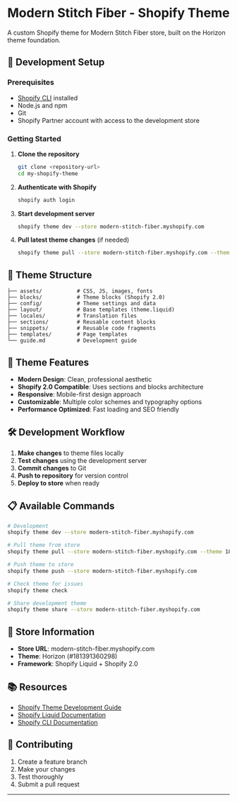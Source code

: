 # Modern Stitch Fiber - Shopify Theme

A custom Shopify theme for Modern Stitch Fiber store, built on the Horizon theme foundation.

## 🚀 Development Setup

### Prerequisites
- [Shopify CLI](https://shopify.dev/docs/themes/tools/cli) installed
- Node.js and npm
- Git
- Shopify Partner account with access to the development store

### Getting Started

1. **Clone the repository**
   ```bash
   git clone <repository-url>
   cd my-shopify-theme
   ```

2. **Authenticate with Shopify**
   ```bash
   shopify auth login
   ```

3. **Start development server**
   ```bash
   shopify theme dev --store modern-stitch-fiber.myshopify.com
   ```

4. **Pull latest theme changes** (if needed)
   ```bash
   shopify theme pull --store modern-stitch-fiber.myshopify.com --theme 181391360298
   ```

## 📁 Theme Structure

```
├── assets/           # CSS, JS, images, fonts
├── blocks/           # Theme blocks (Shopify 2.0)
├── config/           # Theme settings and data
├── layout/           # Base templates (theme.liquid)
├── locales/          # Translation files
├── sections/         # Reusable content blocks
├── snippets/         # Reusable code fragments
├── templates/        # Page templates
└── guide.md          # Development guide
```

## 🎨 Theme Features

- **Modern Design**: Clean, professional aesthetic
- **Shopify 2.0 Compatible**: Uses sections and blocks architecture
- **Responsive**: Mobile-first design approach
- **Customizable**: Multiple color schemes and typography options
- **Performance Optimized**: Fast loading and SEO friendly

## 🛠️ Development Workflow

1. **Make changes** to theme files locally
2. **Test changes** using the development server
3. **Commit changes** to Git
4. **Push to repository** for version control
5. **Deploy to store** when ready

## 📋 Available Commands

```bash
# Development
shopify theme dev --store modern-stitch-fiber.myshopify.com

# Pull theme from store
shopify theme pull --store modern-stitch-fiber.myshopify.com --theme 181391360298

# Push theme to store
shopify theme push --store modern-stitch-fiber.myshopify.com

# Check theme for issues
shopify theme check

# Share development theme
shopify theme share --store modern-stitch-fiber.myshopify.com
```

## 🎯 Store Information

- **Store URL**: modern-stitch-fiber.myshopify.com
- **Theme**: Horizon (#181391360298)
- **Framework**: Shopify Liquid + Shopify 2.0

## 📚 Resources

- [Shopify Theme Development Guide](./guide.md)
- [Shopify Liquid Documentation](https://shopify.dev/docs/themes/liquid)
- [Shopify CLI Documentation](https://shopify.dev/docs/themes/tools/cli)

## 🤝 Contributing

1. Create a feature branch
2. Make your changes
3. Test thoroughly
4. Submit a pull request

---